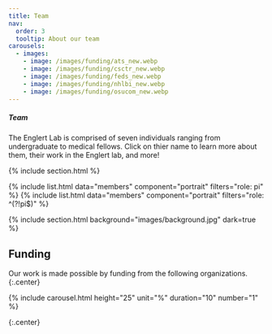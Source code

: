 ```yaml
---
title: Team
nav:
  order: 3
  tooltip: About our team
carousels:
  - images: 
    - image: /images/funding/ats_new.webp
    - image: /images/funding/csctr_new.webp
    - image: /images/funding/feds_new.webp
    - image: /images/funding/nhlbi_new.webp
    - image: /images/funding/osucom_new.webp
---
```


<h5>Team</h5>

The Englert Lab is comprised of seven individuals ranging from undergraduate to medical fellows. Click on thier name to learn more about them, their work in the Englert lab, and more!

{% include section.html %}

{% include list.html data="members" component="portrait" filters="role: pi" %}
{% include list.html data="members" component="portrait" filters="role: ^(?!pi$)" %}

{% include section.html background="images/background.jpg" dark=true %}

## Funding

Our work is made possible by funding from the following organizations.
{:.center}

{% include carousel.html height="25" unit="%" duration="10" number="1" %}

{:.center}